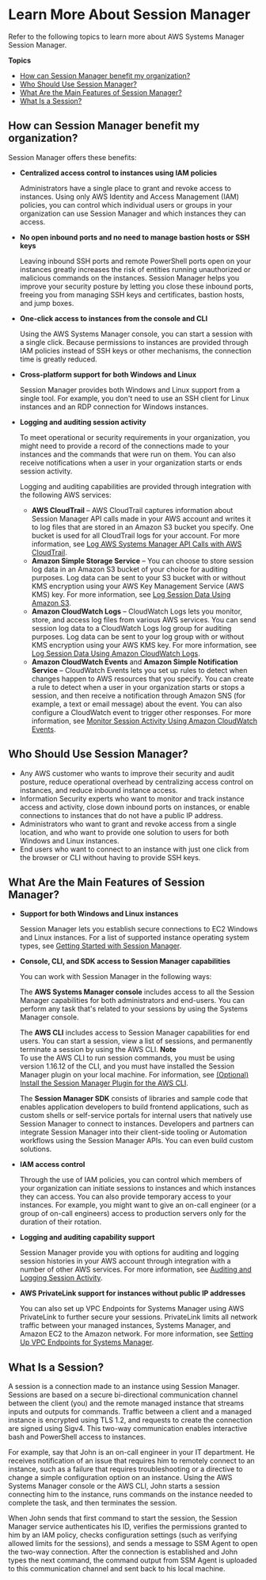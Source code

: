 # Learn More About Session Manager<a name="what-is-session-manager"></a>

Refer to the following topics to learn more about AWS Systems Manager Session Manager\.

**Topics**
+ [How can Session Manager benefit my organization?](#session-manager-benefits)
+ [Who Should Use Session Manager?](#session-manager-who)
+ [What Are the Main Features of Session Manager?](#session-manager-features)
+ [What Is a Session?](#what-is-a-session)

## How can Session Manager benefit my organization?<a name="session-manager-benefits"></a>

Session Manager offers these benefits:
+ **Centralized access control to instances using IAM policies**

  Administrators have a single place to grant and revoke access to instances\. Using only AWS Identity and Access Management \(IAM\) policies, you can control which individual users or groups in your organization can use Session Manager and which instances they can access\. 
+ **No open inbound ports and no need to manage bastion hosts or SSH keys**

  Leaving inbound SSH ports and remote PowerShell ports open on your instances greatly increases the risk of entities running unauthorized or malicious commands on the instances\. Session Manager helps you improve your security posture by letting you close these inbound ports, freeing you from managing SSH keys and certificates, bastion hosts, and jump boxes\.
+ **One\-click access to instances from the console and CLI**

  Using the AWS Systems Manager console, you can start a session with a single click\. Because permissions to instances are provided through IAM policies instead of SSH keys or other mechanisms, the connection time is greatly reduced\.
+ **Cross\-platform support for both Windows and Linux**

  Session Manager provides both Windows and Linux support from a single tool\. For example, you don't need to use an SSH client for Linux instances and an RDP connection for Windows instances\.
+ **Logging and auditing session activity**

  To meet operational or security requirements in your organization, you might need to provide a record of the connections made to your instances and the commands that were run on them\. You can also receive notifications when a user in your organization starts or ends session activity\. 

  Logging and auditing capabilities are provided through integration with the following AWS services:
  + **AWS CloudTrail** – AWS CloudTrail captures information about Session Manager API calls made in your AWS account and writes it to log files that are stored in an Amazon S3 bucket you specify\. One bucket is used for all CloudTrail logs for your account\. For more information, see [Log AWS Systems Manager API Calls with AWS CloudTrail](monitoring-cloudtrail-logs.md)\. 
  + **Amazon Simple Storage Service** – You can choose to store session log data in an Amazon S3 bucket of your choice for auditing purposes\. Log data can be sent to your S3 bucket with or without KMS encryption using your AWS Key Management Service \(AWS KMS\) key\. For more information, see [Log Session Data Using Amazon S3](session-manager-logging-auditing.md#session-manager-logging-auditing-s3)\.
  + **Amazon CloudWatch Logs** – CloudWatch Logs lets you monitor, store, and access log files from various AWS services\. You can send session log data to a CloudWatch Logs log group for auditing purposes\. Log data can be sent to your log group with or without KMS encryption using your AWS KMS key\. For more information, see [Log Session Data Using Amazon CloudWatch Logs](session-manager-logging-auditing.md#session-manager-logging-auditing-cloudwatch-logs)\.
  + **Amazon CloudWatch Events** and **Amazon Simple Notification Service** – CloudWatch Events lets you set up rules to detect when changes happen to AWS resources that you specify\. You can create a rule to detect when a user in your organization starts or stops a session, and then receive a notification through Amazon SNS \(for example, a text or email message\) about the event\. You can also configure a CloudWatch event to trigger other responses\. For more information, see [Monitor Session Activity Using Amazon CloudWatch Events](session-manager-logging-auditing.md#session-manager-logging-auditing-cloudwatch-events)\.

## Who Should Use Session Manager?<a name="session-manager-who"></a>
+ Any AWS customer who wants to improve their security and audit posture, reduce operational overhead by centralizing access control on instances, and reduce inbound instance access\. 
+ Information Security experts who want to monitor and track instance access and activity, close down inbound ports on instances, or enable connections to instances that do not have a public IP address\. 
+ Administrators who want to grant and revoke access from a single location, and who want to provide one solution to users for both Windows and Linux instances\.
+ End users who want to connect to an instance with just one click from the browser or CLI without having to provide SSH keys\.

## What Are the Main Features of Session Manager?<a name="session-manager-features"></a>
+ **Support for both Windows and Linux instances**

  Session Manager lets you establish secure connections to EC2 Windows and Linux instances\. For a list of supported instance operating system types, see [Getting Started with Session Manager](session-manager-getting-started.md)\.
+ **Console, CLI, and SDK access to Session Manager capabilities**

  You can work with Session Manager in the following ways:

  The **AWS Systems Manager console** includes access to all the Session Manager capabilities for both administrators and end\-users\. You can perform any task that's related to your sessions by using the Systems Manager console\. 

  The **AWS CLI** includes access to Session Manager capabilities for end users\. You can start a session, view a list of sessions, and permanently terminate a session by using the AWS CLI\. 
**Note**  
To use the AWS CLI to run session commands, you must be using version 1\.16\.12 of the CLI, and you must have installed the Session Manager plugin on your local machine\. For information, see [\(Optional\) Install the Session Manager Plugin for the AWS CLI](session-manager-working-with-install-plugin.md)\.

  The **Session Manager SDK** consists of libraries and sample code that enables application developers to build frontend applications, such as custom shells or self\-service portals for internal users that natively use Session Manager to connect to instances\. Developers and partners can integrate Session Manager into their client\-side tooling or Automation workflows using the Session Manager APIs\. You can even build custom solutions\.
+ **IAM access control**

  Through the use of IAM policies, you can control which members of your organization can initiate sessions to instances and which instances they can access\. You can also provide temporary access to your instances\. For example, you might want to give an on\-call engineer \(or a group of on\-call engineers\) access to production servers only for the duration of their rotation\.
+ **Logging and auditing capability support**

  Session Manager provide you with options for auditing and logging session histories in your AWS account through integration with a number of other AWS services\. For more information, see [Auditing and Logging Session Activity](session-manager-logging-auditing.md)\.
+ **AWS PrivateLink support for instances without public IP addresses**

  You can also set up VPC Endpoints for Systems Manager using AWS PrivateLink to further secure your sessions\. PrivateLink limits all network traffic between your managed instances, Systems Manager, and Amazon EC2 to the Amazon network\. For more information, see [Setting Up VPC Endpoints for Systems Manager](sysman-setting-up-vpc.md)\.

## What Is a Session?<a name="what-is-a-session"></a>

A session is a connection made to an instance using Session Manager\. Sessions are based on a secure bi\-directional communication channel between the client \(you\) and the remote managed instance that streams inputs and outputs for commands\. Traffic between a client and a managed instance is encrypted using TLS 1\.2, and requests to create the connection are signed using Sigv4\. This two\-way communication enables interactive bash and PowerShell access to instances\.

For example, say that John is an on\-call engineer in your IT department\. He receives notification of an issue that requires him to remotely connect to an instance, such as a failure that requires troubleshooting or a directive to change a simple configuration option on an instance\. Using the AWS Systems Manager console or the AWS CLI, John starts a session connecting him to the instance, runs commands on the instance needed to complete the task, and then terminates the session\.

When John sends that first command to start the session, the Session Manager service authenticates his ID, verifies the permissions granted to him by an IAM policy, checks configuration settings \(such as verifying allowed limits for the sessions\), and sends a message to SSM Agent to open the two\-way connection\. After the connection is established and John types the next command, the command output from SSM Agent is uploaded to this communication channel and sent back to his local machine\.
